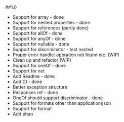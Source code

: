 ##1.0
- Support for array - done
- Support for nested properties - done
- Support for references (partly done)
- Support for allOf - done
- Support for anyOf - done
- Support for nullable - done
- Support for discriminator - test nested
- Proper error handle: operation not found etc. (WIP)
- Clean up and refactor (WIP)
- Support for oneOf - done
- Support for not 
- Add Readme - done
- Add CI - done
- Better exception structure
- Responses ref - done
- OneOf should support discriminator - done
- Support for formats other than application/json
- Support for format
- Add phan

